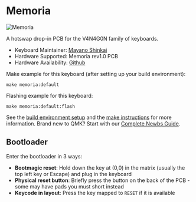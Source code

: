 # Memoria

![Memoria](https://imgur.com/a/02U6dZA)

A hotswap drop-in PCB for the V4N4G0N family of keyboards.

* Keyboard Maintainer: [Mayano Shinkai](https://github.com/mayanoshinkai)
* Hardware Supported: Memoria rev1.0 PCB
* Hardware Availability: [Github](https://github.com/mayanoshinkai/Memoria)

Make example for this keyboard (after setting up your build environment):

    make memoria:default

Flashing example for this keyboard:

    make memoria:default:flash

See the [build environment setup](https://docs.qmk.fm/#/getting_started_build_tools) and the [make instructions](https://docs.qmk.fm/#/getting_started_make_guide) for more information. Brand new to QMK? Start with our [Complete Newbs Guide](https://docs.qmk.fm/#/newbs).

## Bootloader

Enter the bootloader in 3 ways:

* **Bootmagic reset**: Hold down the key at (0,0) in the matrix (usually the top left key or Escape) and plug in the keyboard
* **Physical reset button**: Briefly press the button on the back of the PCB - some may have pads you must short instead
* **Keycode in layout**: Press the key mapped to `RESET` if it is available
